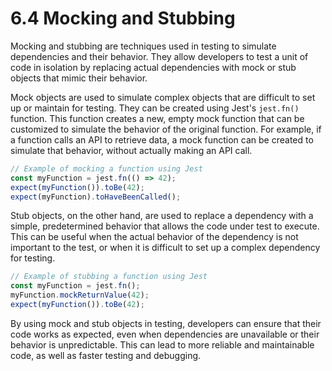 # 6.4 Mocking and Stubbing

Mocking and stubbing are techniques used in testing to simulate dependencies and their behavior. They allow developers to test a unit of code in isolation by replacing actual dependencies with mock or stub objects that mimic their behavior.

Mock objects are used to simulate complex objects that are difficult to set up or maintain for testing. They can be created using Jest's `jest.fn()` function. This function creates a new, empty mock function that can be customized to simulate the behavior of the original function. For example, if a function calls an API to retrieve data, a mock function can be created to simulate that behavior, without actually making an API call. 

```javascript
// Example of mocking a function using Jest
const myFunction = jest.fn(() => 42);
expect(myFunction()).toBe(42);
expect(myFunction).toHaveBeenCalled();
```

Stub objects, on the other hand, are used to replace a dependency with a simple, predetermined behavior that allows the code under test to execute. This can be useful when the actual behavior of the dependency is not important to the test, or when it is difficult to set up a complex dependency for testing. 

```javascript
// Example of stubbing a function using Jest
const myFunction = jest.fn();
myFunction.mockReturnValue(42);
expect(myFunction()).toBe(42);
```

By using mock and stub objects in testing, developers can ensure that their code works as expected, even when dependencies are unavailable or their behavior is unpredictable. This can lead to more reliable and maintainable code, as well as faster testing and debugging.